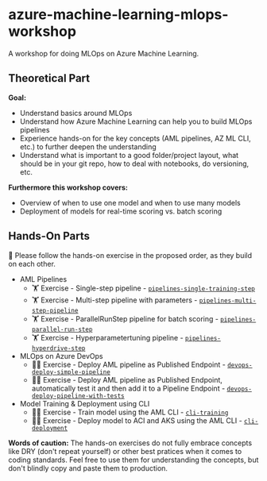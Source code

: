 # azure-machine-learning-mlops-workshop

A workshop for doing MLOps on Azure Machine Learning.

## Theoretical Part

**Goal:**
* Understand basics around MLOps
* Understand how Azure Machine Learning can help you to build MLOps pipelines
* Experience hands-on for the key concepts (AML pipelines, AZ ML CLI, etc.) to further deepen the understanding
* Understand what is important to a good folder/project layout, what should be in your git repo, how to deal with notebooks, do versioning, etc.

**Furthermore this workshop covers:**
* Overview of when to use one model and when to use many models
* Deployment of models for real-time scoring vs. batch scoring

## Hands-On Parts

:pushpin: Please follow the hands-on exercise in the proposed order, as they build on each other.

* AML Pipelines
  * :weight_lifting: Exercise - Single-step pipeline - [`pipelines-single-training-step`](pipelines-single-training-step/)
  * :weight_lifting: Exercise - Multi-step pipeline with parameters - [`pipelines-multi-step-pipeline`](pipelines-multi-step-pipeline/)
  * :weight_lifting: Exercise - ParallelRunStep pipeline for batch scoring - [`pipelines-parallel-run-step`](pipelines-parallel-run-step/)
  * :weight_lifting: Exercise - Hyperparametertuning pipeline - [`pipelines-hyperdrive-step`](pipelines-hyperdrive-step/)
* MLOps on Azure DevOps
  * :weight_lifting_woman: Exercise - Deploy AML pipeline as Published Endpoint - [`devops-deploy-simple-pipeline`](devops-deploy-simple-pipeline/)
  * :weight_lifting_woman: Exercise - Deploy AML pipeline as Published Endpoint, automatically test it and then add it to a Pipeline Endpoint - [`devops-deploy-pipeline-with-tests`](devops-deploy-pipeline-with-tests/)
* Model Training & Deployment using CLI
  * :weight_lifting_woman: Exercise - Train model using the AML CLI - [`cli-training`](cli-training/)
  * :weight_lifting_woman: Exercise - Deploy model to ACI and AKS using the AML CLI - [`cli-deployment`](cli-deployment/)

**Words of caution:**
The hands-on exercises do not fully embrace concepts like DRY (don't repeat yourself) or other best pratices when it comes to coding standards. Feel free to use them for understanding the concepts, but don't blindly copy and paste them to production.
